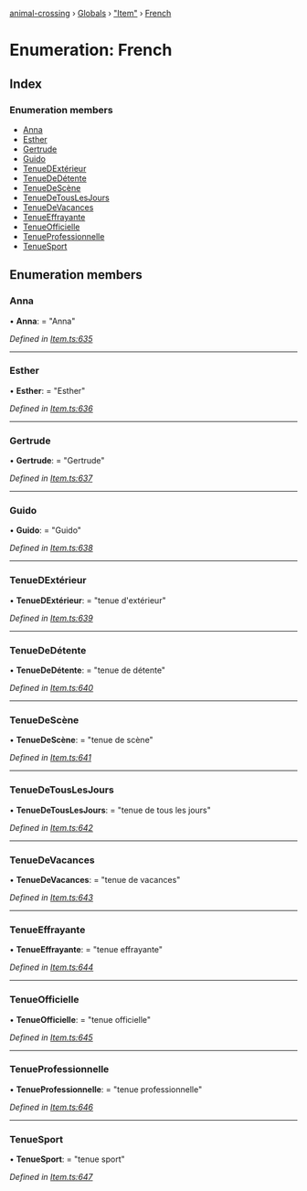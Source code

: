 [animal-crossing](../README.md) › [Globals](../globals.md) › ["Item"](../modules/_item_.md) › [French](_item_.french.md)

# Enumeration: French

## Index

### Enumeration members

* [Anna](_item_.french.md#anna)
* [Esther](_item_.french.md#esther)
* [Gertrude](_item_.french.md#gertrude)
* [Guido](_item_.french.md#guido)
* [TenueDExtérieur](_item_.french.md#tenuedextérieur)
* [TenueDeDétente](_item_.french.md#tenuededétente)
* [TenueDeScène](_item_.french.md#tenuedescène)
* [TenueDeTousLesJours](_item_.french.md#tenuedetouslesjours)
* [TenueDeVacances](_item_.french.md#tenuedevacances)
* [TenueEffrayante](_item_.french.md#tenueeffrayante)
* [TenueOfficielle](_item_.french.md#tenueofficielle)
* [TenueProfessionnelle](_item_.french.md#tenueprofessionnelle)
* [TenueSport](_item_.french.md#tenuesport)

## Enumeration members

###  Anna

• **Anna**: = "Anna"

*Defined in [Item.ts:635](https://github.com/Norviah/animal-crossing/blob/6476932/module/types/Item.ts#L635)*

___

###  Esther

• **Esther**: = "Esther"

*Defined in [Item.ts:636](https://github.com/Norviah/animal-crossing/blob/6476932/module/types/Item.ts#L636)*

___

###  Gertrude

• **Gertrude**: = "Gertrude"

*Defined in [Item.ts:637](https://github.com/Norviah/animal-crossing/blob/6476932/module/types/Item.ts#L637)*

___

###  Guido

• **Guido**: = "Guido"

*Defined in [Item.ts:638](https://github.com/Norviah/animal-crossing/blob/6476932/module/types/Item.ts#L638)*

___

###  TenueDExtérieur

• **TenueDExtérieur**: = "tenue d'extérieur"

*Defined in [Item.ts:639](https://github.com/Norviah/animal-crossing/blob/6476932/module/types/Item.ts#L639)*

___

###  TenueDeDétente

• **TenueDeDétente**: = "tenue de détente"

*Defined in [Item.ts:640](https://github.com/Norviah/animal-crossing/blob/6476932/module/types/Item.ts#L640)*

___

###  TenueDeScène

• **TenueDeScène**: = "tenue de scène"

*Defined in [Item.ts:641](https://github.com/Norviah/animal-crossing/blob/6476932/module/types/Item.ts#L641)*

___

###  TenueDeTousLesJours

• **TenueDeTousLesJours**: = "tenue de tous les jours"

*Defined in [Item.ts:642](https://github.com/Norviah/animal-crossing/blob/6476932/module/types/Item.ts#L642)*

___

###  TenueDeVacances

• **TenueDeVacances**: = "tenue de vacances"

*Defined in [Item.ts:643](https://github.com/Norviah/animal-crossing/blob/6476932/module/types/Item.ts#L643)*

___

###  TenueEffrayante

• **TenueEffrayante**: = "tenue effrayante"

*Defined in [Item.ts:644](https://github.com/Norviah/animal-crossing/blob/6476932/module/types/Item.ts#L644)*

___

###  TenueOfficielle

• **TenueOfficielle**: = "tenue officielle"

*Defined in [Item.ts:645](https://github.com/Norviah/animal-crossing/blob/6476932/module/types/Item.ts#L645)*

___

###  TenueProfessionnelle

• **TenueProfessionnelle**: = "tenue professionnelle"

*Defined in [Item.ts:646](https://github.com/Norviah/animal-crossing/blob/6476932/module/types/Item.ts#L646)*

___

###  TenueSport

• **TenueSport**: = "tenue sport"

*Defined in [Item.ts:647](https://github.com/Norviah/animal-crossing/blob/6476932/module/types/Item.ts#L647)*
